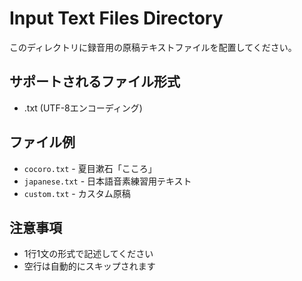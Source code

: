 # Input Text Files Directory

このディレクトリに録音用の原稿テキストファイルを配置してください。

## サポートされるファイル形式
- .txt (UTF-8エンコーディング)

## ファイル例
- `cocoro.txt` - 夏目漱石「こころ」
- `japanese.txt` - 日本語音素練習用テキスト
- `custom.txt` - カスタム原稿

## 注意事項
- 1行1文の形式で記述してください
- 空行は自動的にスキップされます